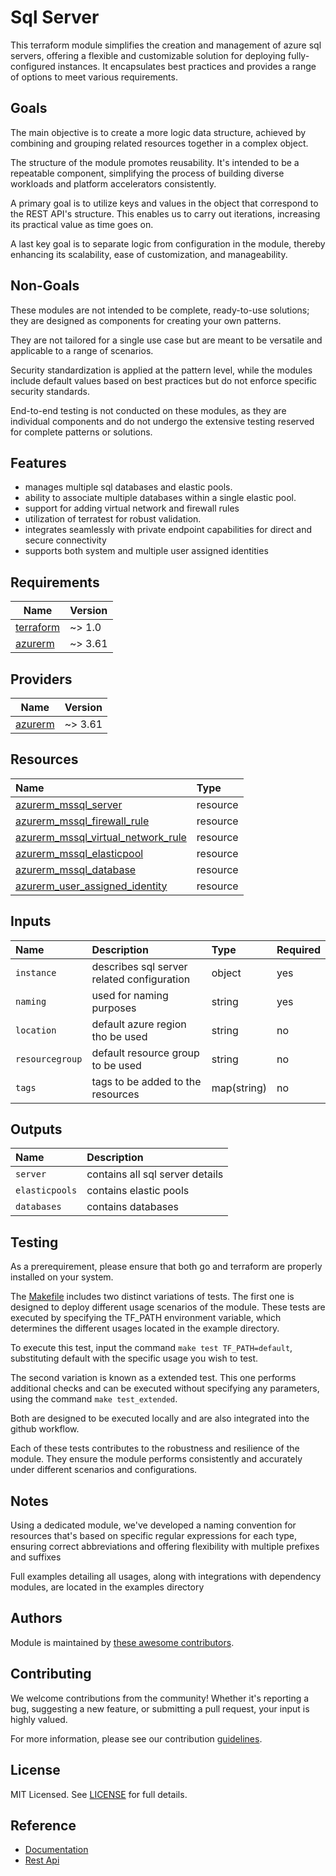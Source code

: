 # Sql Server

This terraform module simplifies the creation and management of azure sql servers, offering a flexible and customizable solution for deploying fully-configured instances. It encapsulates best practices and provides a range of options to meet various requirements.

## Goals

The main objective is to create a more logic data structure, achieved by combining and grouping related resources together in a complex object.

The structure of the module promotes reusability. It's intended to be a repeatable component, simplifying the process of building diverse workloads and platform accelerators consistently.

A primary goal is to utilize keys and values in the object that correspond to the REST API's structure. This enables us to carry out iterations, increasing its practical value as time goes on.

A last key goal is to separate logic from configuration in the module, thereby enhancing its scalability, ease of customization, and manageability.

## Non-Goals

These modules are not intended to be complete, ready-to-use solutions; they are designed as components for creating your own patterns.

They are not tailored for a single use case but are meant to be versatile and applicable to a range of scenarios.

Security standardization is applied at the pattern level, while the modules include default values based on best practices but do not enforce specific security standards.

End-to-end testing is not conducted on these modules, as they are individual components and do not undergo the extensive testing reserved for complete patterns or solutions.

## Features

- manages multiple sql databases and elastic pools.
- ability to associate multiple databases within a single elastic pool.
- support for adding virtual network and firewall rules
- utilization of terratest for robust validation.
- integrates seamlessly with private endpoint capabilities for direct and secure connectivity
- supports both system and multiple user assigned identities

## Requirements

| Name | Version |
|------|---------|
| <a name="requirement_terraform"></a> [terraform](#requirement\_terraform) | ~> 1.0 |
| <a name="requirement_azurerm"></a> [azurerm](#requirement\_azurerm) | ~> 3.61 |

## Providers

| Name | Version |
|------|---------|
| <a name="provider_azurerm"></a> [azurerm](#provider\_azurerm) | ~> 3.61 |


## Resources

| Name | Type |
| :-- | :-- |
| [azurerm_mssql_server](https://registry.terraform.io/providers/hashicorp/azurerm/latest/docs/resources/mssql_server) | resource |
| [azurerm_mssql_firewall_rule](https://registry.terraform.io/providers/hashicorp/azurerm/latest/docs/resources/mssql_firewall_rule) | resource |
| [azurerm_mssql_virtual_network_rule](https://registry.terraform.io/providers/hashicorp/azurerm/latest/docs/resources/mssql_virtual_network_rule) | resource |
| [azurerm_mssql_elasticpool](https://registry.terraform.io/providers/hashicorp/azurerm/latest/docs/resources/mssql_elasticpool) | resource |
| [azurerm_mssql_database](https://registry.terraform.io/providers/hashicorp/azurerm/latest/docs/resources/mssql_database) | resource |
| [azurerm_user_assigned_identity](https://registry.terraform.io/providers/hashicorp/azurerm/latest/docs/resources/user_assigned_identity) | resource |

## Inputs

| Name | Description | Type | Required |
| :-- | :-- | :-- | :-- |
| `instance` | describes sql server related configuration | object | yes |
| `naming` | used for naming purposes | string | yes |
| `location` | default azure region tho be used | string | no |
| `resourcegroup` | default resource group to be used | string | no |
| `tags` | tags to be added to the resources | map(string) | no |

## Outputs

| Name | Description |
| :-- | :-- |
| `server` | contains all sql server details |
| `elasticpools` | contains elastic pools |
| `databases` | contains databases |

## Testing

As a prerequirement, please ensure that both go and terraform are properly installed on your system.

The [Makefile](Makefile) includes two distinct variations of tests. The first one is designed to deploy different usage scenarios of the module. These tests are executed by specifying the TF_PATH environment variable, which determines the different usages located in the example directory.

To execute this test, input the command ```make test TF_PATH=default```, substituting default with the specific usage you wish to test.

The second variation is known as a extended test. This one performs additional checks and can be executed without specifying any parameters, using the command ```make test_extended```.

Both are designed to be executed locally and are also integrated into the github workflow.

Each of these tests contributes to the robustness and resilience of the module. They ensure the module performs consistently and accurately under different scenarios and configurations.

## Notes

Using a dedicated module, we've developed a naming convention for resources that's based on specific regular expressions for each type, ensuring correct abbreviations and offering flexibility with multiple prefixes and suffixes

Full examples detailing all usages, along with integrations with dependency modules, are located in the examples directory

## Authors

Module is maintained by [these awesome contributors](https://github.com/cloudnationhq/terraform-azure-sql/graphs/contributors).

## Contributing

We welcome contributions from the community! Whether it's reporting a bug, suggesting a new feature, or submitting a pull request, your input is highly valued.

For more information, please see our contribution [guidelines](./CONTRIBUTING.md).

## License

MIT Licensed. See [LICENSE](./LICENSE) for full details.

## Reference

- [Documentation](https://learn.microsoft.com/en-us/azure/azure-sql/database/sql-database-paas-overview?view=azuresql)
- [Rest Api](https://learn.microsoft.com/en-us/rest/api/sql/)

